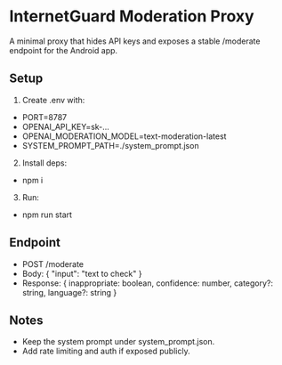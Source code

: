# InternetGuard Moderation Proxy

A minimal proxy that hides API keys and exposes a stable /moderate endpoint for the Android app.

## Setup

1. Create .env with:
- PORT=8787
- OPENAI_API_KEY=sk-...
- OPENAI_MODERATION_MODEL=text-moderation-latest
- SYSTEM_PROMPT_PATH=./system_prompt.json

2. Install deps:
- npm i

3. Run:
- npm run start

## Endpoint
- POST /moderate
- Body: { "input": "text to check" }
- Response: { inappropriate: boolean, confidence: number, category?: string, language?: string }

## Notes
- Keep the system prompt under system_prompt.json.
- Add rate limiting and auth if exposed publicly.
